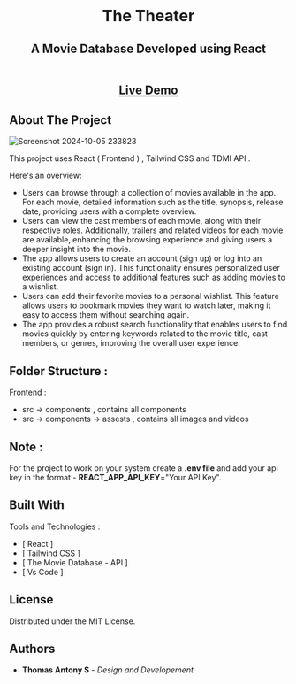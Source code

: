 <br/>
<p align="center">
 
  <h1 align="center">The Theater</h1>

  <h2 align="center">
    A Movie Database Developed using React<br>
    <br/>
    <br/>
    <a href="https://the-theater.vercel.app/" />Live Demo</a>
  </h2>
</p>



## About The Project
![Screenshot 2024-10-05 233823](https://github.com/user-attachments/assets/f3dfb1fa-6043-4831-a5b4-334c3917a99f)


This project uses React ( Frontend ) , Tailwind CSS and TDMI API . 

Here's an overview:
* Users can browse through a collection of movies available in the app. For each movie, detailed information such as the title, synopsis, release date, providing users with a complete overview.
* Users can view the cast members of each movie, along with their respective roles. Additionally, trailers and related videos for each movie are available, enhancing the browsing experience and giving users a deeper insight into the movie.
* The app allows users to create an account (sign up) or log into an existing account (sign in). This functionality ensures personalized user experiences and access to additional features such as adding movies to a wishlist.
* Users can add their favorite movies to a personal wishlist. This feature allows users to bookmark movies they want to watch later, making it easy to access them without searching again.
* The app provides a robust search functionality that enables users to find movies quickly by entering keywords related to the movie title, cast members, or genres, improving the overall user experience.

## Folder Structure :

Frontend :
* src -> components , contains all components
* src -> components -> assests , contains all images and videos

## Note :
For the project to work on your system create a **.env file** and add your api key in the format - **REACT_APP_API_KEY**="Your API Key".


## Built With

Tools and Technologies :

* [ React ]
* [ Tailwind CSS ]
* [ The Movie Database - API ]
* [ Vs Code ]

## License

Distributed under the MIT License.

## Authors

* **Thomas Antony S**  - *Design and Developement*
